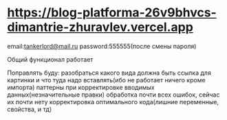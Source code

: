 # https://blog-platforma-26v9bhvcs-dimantrie-zhuravlev.vercel.app
email:tankerlord@mail.ru
password:555555(после смены пароля)

Общий функционал работает

Поправлять буду:
разобраться какого вида должна быть ссылка для картинки и что туда надо вставлять(ибо не работает ничего кроме импорта)
паттерны при корректировке вводимых данных(незначительные правки)
обработка почти всех ошибок, сейчас их почти нету
корректировка оптимального кода(лишние переменные, свойства, и тд)
